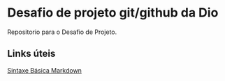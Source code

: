 # Desafio de projeto git/github da Dio
Repositorio para o Desafio de Projeto.

## Links úteis
[Sintaxe Básica Markdown](https://www.markdownguide.org/basic-syntax/)
